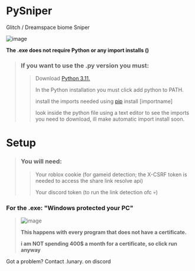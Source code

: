 # PySniper 
Glitch / Dreamspace biome Sniper

![image](https://github.com/user-attachments/assets/c615dd53-d8b2-4dff-8ed2-4fb39f9131d0)

**The .exe does not require Python or any import installs ()**

> ### If you want to use the .py version you must:
>> Download [Python 3.11.](https://www.python.org/downloads/release/python-3110/)
>>
>> In the Python installation you must click add python to PATH.
>> 
>> install the imports needed using [pip](https://pypi.org/project/pip/) install \[importname]
>>
>> look inside the python file using a text editor to see the imports you need to download, ill make automatic import install soon.

# Setup
> ### You will need: 
>> Your roblox cookie (for gameid detection; the X-CSRF token is needed to access the share link resolve api)
>>
>> Your discord token (to run the link detection ofc 💀)

### For the .exe: "Windows protected your PC"

> ![image](https://github.com/user-attachments/assets/a9c9524e-dde8-4047-bdcc-c8f8c6245126)
>
> **This happens with every program that does not have a certificate.**
>
> **i am **NOT** spending 400$ a month for a certificate, so click run anyway**


Got a problem? Contact .lunary. on discord
